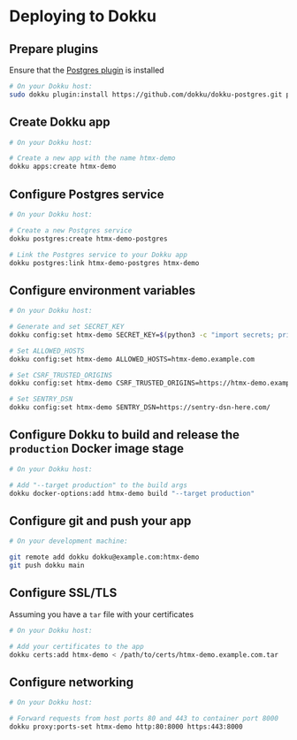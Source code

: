 # Deploying to Dokku

## Prepare plugins

Ensure that the [Postgres plugin](https://github.com/dokku/dokku-postgres) is installed

```bash
# On your Dokku host:
sudo dokku plugin:install https://github.com/dokku/dokku-postgres.git postgres
```

## Create Dokku app

```bash
# On your Dokku host:

# Create a new app with the name htmx-demo
dokku apps:create htmx-demo
```

## Configure Postgres service

```bash
# On your Dokku host:

# Create a new Postgres service
dokku postgres:create htmx-demo-postgres

# Link the Postgres service to your Dokku app
dokku postgres:link htmx-demo-postgres htmx-demo
```

## Configure environment variables

```bash
# On your Dokku host:

# Generate and set SECRET_KEY
dokku config:set htmx-demo SECRET_KEY=$(python3 -c "import secrets; print(''.join(secrets.choice([chr(i) for i in range(0x21, 0x7F)]) for i in range(60)));")

# Set ALLOWED_HOSTS
dokku config:set htmx-demo ALLOWED_HOSTS=htmx-demo.example.com

# Set CSRF_TRUSTED_ORIGINS
dokku config:set htmx-demo CSRF_TRUSTED_ORIGINS=https://htmx-demo.example.com

# Set SENTRY_DSN
dokku config:set htmx-demo SENTRY_DSN=https://sentry-dsn-here.com/
```

## Configure Dokku to build and release the `production` Docker image stage

```bash
# On your Dokku host:

# Add "--target production" to the build args
dokku docker-options:add htmx-demo build "--target production"
```

## Configure git and push your app

```bash
# On your development machine:

git remote add dokku dokku@example.com:htmx-demo
git push dokku main
```

## Configure SSL/TLS

Assuming you have a `tar` file with your certificates

```bash
# On your Dokku host:

# Add your certificates to the app
dokku certs:add htmx-demo < /path/to/certs/htmx-demo.example.com.tar
```

## Configure networking

```bash
# On your Dokku host:

# Forward requests from host ports 80 and 443 to container port 8000
dokku proxy:ports-set htmx-demo http:80:8000 https:443:8000
```
